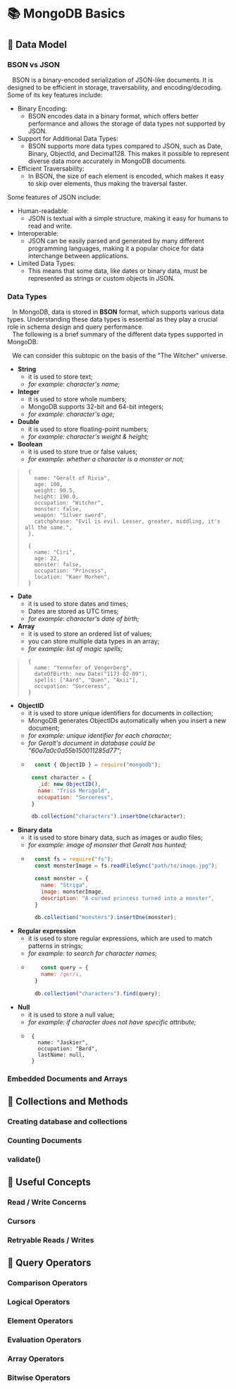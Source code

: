 # 📚 MongoDB Basics

## <a name="basics"></a>📖 Data Model 

### BSON vs JSON

&ensp; BSON is a binary-encoded serialization of JSON-like documents. It is designed to be efficient in storage, traversability, and encoding/decoding. 
Some of its key features include:
+ Binary Encoding: 
  * BSON encodes data in a binary format, which offers better performance and allows the storage of data types not supported by JSON.
+ Support for Additional Data Types: 
  * BSON supports more data types compared to JSON, such as Date, Binary, ObjectId, and Decimal128. This makes it possible to represent diverse data more accurately in MongoDB documents.
+ Efficient Traversability: 
  * In BSON, the size of each element is encoded, which makes it easy to skip over elements, thus making the traversal faster.

Some features of JSON include:
+ Human-readable: 
  * JSON is textual with a simple structure, making it easy for humans to read and write.
+ Interoperable: 
  * JSON can be easily parsed and generated by many different programming languages, making it a popular choice for data interchange between applications.
+ Limited Data Types: 
  * This means that some data, like dates or binary data, must be represented as strings or custom objects in JSON.

### Data Types
&ensp; In MongoDB, data is stored in **BSON** format, which supports various data types. 
Understanding these data types is essential as they play a crucial role in schema design and query performance.\
&ensp; The following is a brief summary of the different data types supported in MongoDB.

&ensp; We can consider this subtopic on the basis of the "The Witcher" universe.
+ **String**
  * it is used to store text; 
  * _for example: character's name;_
+ **Integer**
  * it is used to store whole numbers;
  * MongoDB supports 32-bit and 64-bit integers;
  * _for example: character's age;_
+ **Double**
  * it is used to store floating-point numbers;
  * _for example: character's weight & height;_
+ **Boolean**
  * it is used to store true or false values;
  * _for example: whether a character is a monster or not;_
> ```BSON
>  {
>    name: "Geralt of Rivia",
>    age: 100,
>    weight: 90.5,
>    height: 190.0,
>    occupation: "Witcher",
>    monster: false,
>    weapon: "Silver sword",
>    catchphrase: "Evil is evil. Lesser, greater, middling, it's all the same.",
>  },
>  
>  {
>    name: "Ciri",
>    age: 22,
>    monster: false,
>    occupation: "Princess",
>    location: "Kaer Morhen",
>  }
> ```

+ **Date**
  * it is used to store dates and times;
  * Dates are stored as UTC times;
  * _for example: character's date of birth;_
+ **Array**
  * it is used to store an ordered list of values;
  * you can store multiple data types in an array; 
  * _for example: list of magic spells;_
> ```BSON  
>  {
>    name: "Yennefer of Vengerberg",
>    dateOfBirth: new Date("1173-02-09"),
>    spells: ["Aard", "Quen", "Axii"],
>    occupation: "Sorceress",
>  }  
> ```

+ **ObjectID**
  * it is used to store unique identifiers for documents in collection;
  * MongoDB generates ObjectIDs automatically when you insert a new document;
  * _for example: unique identifier for each character;_
  * _for Geralt's document in database could be "60a7a0c0a55b150011285d77";_
  * ```javascript
      const { ObjectID } = require("mongodb");
  
     const character = {
       _id: new ObjectID(),
       name: "Triss Merigold",
       occupation: "Sorceress",
     }
  
     db.collection("characters").insertOne(character);
    ```
+ **Binary data**
  * it is used to store binary data, such as images or audio files;
  * _for example: image of monster that Geralt has hunted;_
  * ```javascript
      const fs = require("fs");
      const monsterImage = fs.readFileSync("path/to/image.jpg");

      const monster = {
        name: "Striga",
        image: monsterImage,
        description: "A cursed princess turned into a monster",
      }

      db.collection("monsters").insertOne(monster);
    ```
+ **Regular expression**
  * it is used to store regular expressions, which are used to match patterns in strings;
  * _for example: to search for character names;_
  * ```javascript
        const query = {
        name: /ger/i,
      }

      db.collection("characters").find(query);
    ```
+ **Null**
  * it is used to store a null value;
  * _for example: if character does not have specific attribute;_
  * ```BSON
     {
       name: "Jaskier",
       occupation: "Bard",
       lastName: null,
     }
    ```

### Embedded Documents and Arrays






## <a name="colometh"></a>📖 Collections and Methods



### Creating database and collections


### Counting Documents



### validate()



## <a name="concepts"></a>📖 Useful Concepts

### Read / Write Concerns


### Cursors


### Retryable Reads / Writes



## <a name="operators"></a>📖 Query Operators

### Comparison Operators


### Logical Operators


### Element Operators


### Evaluation Operators


### Array Operators


### Bitwise Operators







